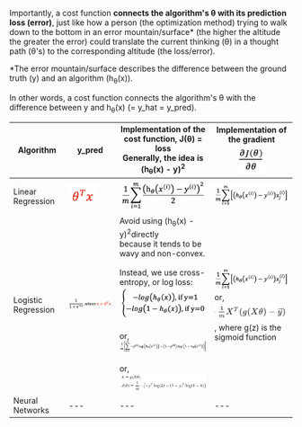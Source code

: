 Importantly, a cost function **connects the algorithm's θ with its prediction loss (error)**, just like how a person (the optimization method) trying to walk down to the bottom in an error mountain/surface* (the higher the altitude the greater the error) could translate the current thinking (θ) in a thought path (θ's) to the corresponding altitude (the loss/error).

\*The error mountain/surface describes the difference between the ground truth (y) and an algorithm (h<sub>θ</sub>(x)).

In other words, a cost function connects the algorithm's θ with the difference between y and h<sub>θ</sub>(x) (= y_hat = y_pred).

Algorithm | y_pred | Implementation of the cost function, J(θ) = loss<br/>Generally, the idea is (h<sub>θ</sub>(x) - y)<sup>2</sup> | Implementation of the gradient<br/><img src="./images/partial_derivative.png" width="50px">
--- | --- | --- | ---
Linear Regression | <img src="./images/y_hat_linear_regression.png" width="50px"> | <img src="./images/cost_function_linear_regression.png" width="180px"> | <img src="./images/gradient_of_cost_function_linear_or_logistic_regression.png" width="180px">
Logistic Regression | <img src="./images/y_hat_logistic_regression.png" width="200px"> | Avoid using (h<sub>θ</sub>(x) - y)<sup>2</sup>directly<br/>because it tends to be wavy and non-convex.<br/><br/>Instead, we use cross-entropy, or log loss:<br/><img src="./images/cost_function_logistic_regression_idea.png" width="200px"><br/><br/>or,<br/><img src="./images/cost_function_logistic_regression_implementation.png" width="350px"><br/><br/>or,<br/><img src="./images/cost_function_logistic_regression_implementation_vectorized.png" width="350px"> | <img src="./images/gradient_of_cost_function_linear_or_logistic_regression.png" width="180px"><br/>or,<br/><img src="./images/gradient_of_cost_function_logistic_regression.png" width="180px"><br/>, where g(z) is the sigmoid function
Neural Networks | --- | --- | ---

